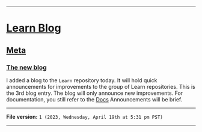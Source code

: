 
***

# [Learn Blog](/Blog/)

## [Meta](/Meta/)

### [The new blog](/Blog/Meta/Blog/)

I added a blog to the `Learn` repository today. It will hold quick announcements for improvements to the group of Learn repositories. This is the 3rd blog entry. The blog will only announce new improvements. For documentation, you still refer to the [Docs](/Docs/) Announcements will be brief.

***

**File version:** `1 (2023, Wednesday, April 19th at 5:31 pm PST)`

***
